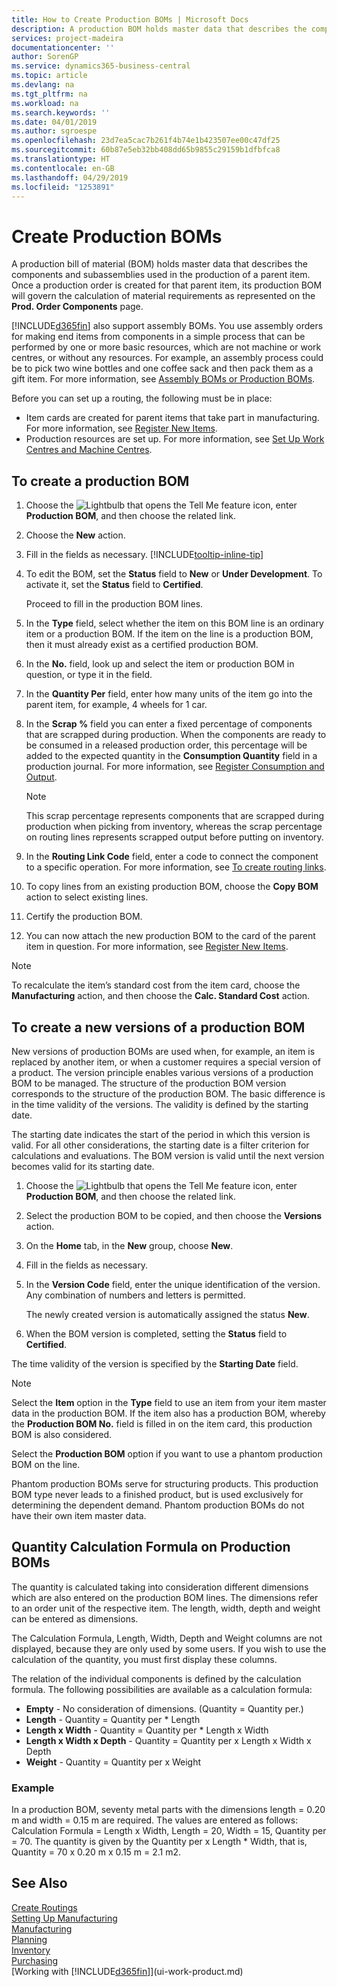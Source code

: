 ```yaml
---
title: How to Create Production BOMs | Microsoft Docs
description: A production BOM holds master data that describes the components and subassemblies used in the production of a parent item. Once a production order is created for that parent item, its production BOM will govern the calculation of material requirements as represented on the **Prod. Order Components** page.
services: project-madeira
documentationcenter: ''
author: SorenGP
ms.service: dynamics365-business-central
ms.topic: article
ms.devlang: na
ms.tgt_pltfrm: na
ms.workload: na
ms.search.keywords: ''
ms.date: 04/01/2019
ms.author: sgroespe
ms.openlocfilehash: 23d7ea5cac7b261f4b74e1b423507ee00c47df25
ms.sourcegitcommit: 60b87e5eb32bb408dd65b9855c29159b1dfbfca8
ms.translationtype: HT
ms.contentlocale: en-GB
ms.lasthandoff: 04/29/2019
ms.locfileid: "1253891"
---
```

# <a name="create-production-boms"></a>Create Production BOMs
A production bill of material (BOM) holds master data that describes the components and subassemblies used in the production of a parent item. Once a production order is created for that parent item, its production BOM will govern the calculation of material requirements as represented on the **Prod. Order Components** page.

[!INCLUDE[d365fin](includes/d365fin_md.md)]  also support assembly BOMs. You use assembly orders for making end items from components in a simple process that can be performed by one or more basic resources, which are not machine or work centres, or without any resources. For example, an assembly process could be to pick two wine bottles and one coffee sack and then pack them as a gift item. For more information, see [Assembly BOMs or Production BOMs](inventory-how-work-boms.md#assembly-boms-or-production-boms).  

Before you can set up a routing, the following must be in place:  

- Item cards are created for parent items that take part in manufacturing. For more information, see [Register New Items](inventory-how-register-new-items.md).
- Production resources are set up. For more information, see [Set Up Work Centres and Machine Centres](production-how-to-set-up-work-and-machine-centers.md).

## <a name="to-create-a-production-bom"></a>To create a production BOM  
1. Choose the ![Lightbulb that opens the Tell Me feature](media/ui-search/search_small.png "Tell me what you want to do") icon, enter **Production BOM**, and then choose the related link.  
2. Choose the **New** action.  
3. Fill in the fields as necessary. [!INCLUDE[tooltip-inline-tip](includes/tooltip-inline-tip_md.md)]
4. To edit the BOM, set the **Status** field to **New** or **Under Development**. To activate it, set the **Status** field to **Certified**.  

    Proceed to fill in the production BOM lines.
5. In the **Type** field, select whether the item on this BOM line is an ordinary item or a production BOM. If the item on the line is a production BOM, then it must already exist as a certified production BOM.  
6.  In the **No.** field, look up and select the item or production BOM in question, or type it in the field.  
7.  In the **Quantity Per** field, enter how many units of the item go into the parent item, for example, 4 wheels for 1 car.  
8.  In the **Scrap %** field you can enter a fixed percentage of components that are scrapped during production. When the components are ready to be consumed in a released production order, this percentage will be added to the expected quantity in the **Consumption Quantity** field in a production journal. For more information, see [Register Consumption and Output](production-how-to-register-consumption-and-output.md).  

    > [!NOTE]  
    >  This scrap percentage represents components that are scrapped during production when picking from inventory, whereas the scrap percentage on routing lines represents scrapped output before putting on inventory.  

9.  In the **Routing Link Code** field, enter a code to connect the component to a specific operation. For more information, see [To create routing links](production-how-to-create-routings.md#to-create-routing-links).
10. To copy lines from an existing production BOM, choose the **Copy BOM** action to select existing lines.  
11.  Certify the production BOM.  
12.  You can now attach the new production BOM to the card of the parent item in question. For more information, see [Register New Items](inventory-how-register-new-items.md).  

> [!NOTE]  
>  To recalculate the item’s standard cost from the item card, choose the **Manufacturing** action, and then choose the **Calc. Standard Cost** action.  

## <a name="to-create-a-new-versions-of-a-production-bom"></a>To create a new versions of a production BOM
New versions of production BOMs are used when, for example, an item is replaced by another item, or when a customer requires a special version of a product. The version principle enables various versions of a production BOM to be managed. The structure of the production BOM version corresponds to the structure of the production BOM. The basic difference is in the time validity of the versions. The validity is defined by the starting date.  

The starting date indicates the start of the period in which this version is valid. For all other considerations, the starting date is a filter criterion for calculations and evaluations. The BOM version is valid until the next version becomes valid for its starting date.  

1.  Choose the ![Lightbulb that opens the Tell Me feature](media/ui-search/search_small.png "Tell me what you want to do") icon, enter **Production BOM**, and then choose the related link.  
2.  Select the production BOM to be copied, and then choose the **Versions** action.  
3.  On the **Home** tab, in the **New** group, choose **New**.  
4. Fill in the fields as necessary.
5. In the **Version Code** field, enter the unique identification of the version. Any combination of numbers and letters is permitted.  

    The newly created version is automatically assigned the status **New**.
6. When the BOM version is completed, setting the **Status** field to **Certified**.  

The time validity of the version is specified by the **Starting Date** field.  

> [!NOTE]  
>  Select the **Item** option in the **Type** field to use an item from your item master data in the production BOM. If the item also has a production BOM, whereby the **Production BOM No.** field is filled in on the item card, this production BOM is also considered.  
>   
>  Select the **Production BOM** option if you want to use a phantom production BOM on the line.  
>   
>  Phantom production BOMs serve for structuring products. This production BOM type never leads to a finished product, but is used exclusively for determining the dependent demand. Phantom production BOMs do not have their own item master data.

## <a name="quantity-calculation-formula-on-production-boms"></a>Quantity Calculation Formula on Production BOMs  
The quantity is calculated taking into consideration different dimensions which are also entered on the production BOM lines. The dimensions refer to an order unit of the respective item. The length, width, depth and weight can be entered as dimensions.  

The Calculation Formula, Length, Width, Depth and Weight columns are not displayed, because they are only used by some users. If you wish to use the calculation of the quantity, you must first display these columns.  

The relation of the individual components is defined by the calculation formula. The following possibilities are available as a calculation formula:  

-  **Empty** - No consideration of dimensions. (Quantity = Quantity per.)  
-  **Length** - Quantity = Quantity per * Length  
-  **Length x Width** - Quantity = Quantity per * Length x Width  
-  **Length x Width x Depth** - Quantity = Quantity per x Length x Width x Depth  
-  **Weight** - Quantity = Quantity per x Weight  

### <a name="example"></a>Example  
In a production BOM, seventy metal parts with the dimensions length = 0.20 m and width = 0.15 m are required. The values are entered as follows: Calculation Formula = Length x Width, Length = 20, Width = 15, Quantity per = 70. The quantity is given by the Quantity per x Length * Width, that is, Quantity = 70 x 0.20 m x 0.15 m = 2.1 m2.  

## <a name="see-also"></a>See Also  
[Create Routings](production-how-to-create-routings.md)   
[Setting Up Manufacturing](production-configure-production-processes.md)  
[Manufacturing](production-manage-manufacturing.md)    
[Planning](production-planning.md)   
[Inventory](inventory-manage-inventory.md)  
[Purchasing](purchasing-manage-purchasing.md)  
[Working with [!INCLUDE[d365fin](includes/d365fin_md.md)]](ui-work-product.md)
